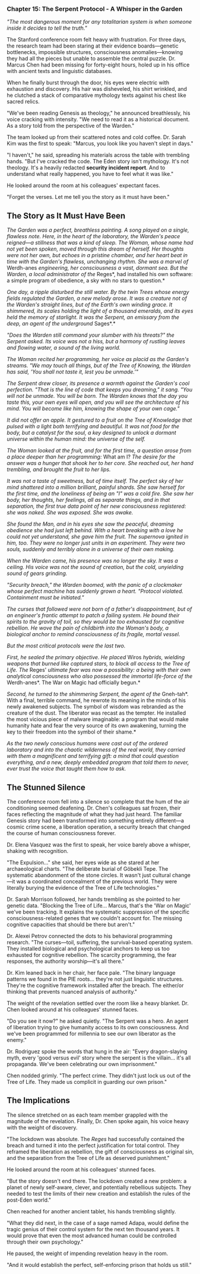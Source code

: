 ### Chapter 15: The Serpent Protocol - A Whisper in the Garden

*"The most dangerous moment for any totalitarian system is when someone inside it decides to tell the truth."*

The Stanford conference room felt heavy with frustration. For three days, the research team had been staring at their evidence boards—genetic bottlenecks, impossible structures, consciousness anomalies—knowing they had all the pieces but unable to assemble the central puzzle. Dr. Marcus Chen had been missing for forty-eight hours, holed up in his office with ancient texts and linguistic databases.

When he finally burst through the door, his eyes were electric with exhaustion and discovery. His hair was disheveled, his shirt wrinkled, and he clutched a stack of comparative mythology texts against his chest like sacred relics.

"We've been reading Genesis as theology," he announced breathlessly, his voice cracking with intensity. "We need to read it as a historical document. As a story told from the perspective of the Warden."

The team looked up from their scattered notes and cold coffee. Dr. Sarah Kim was the first to speak: "Marcus, you look like you haven't slept in days."

"I haven't," he said, spreading his materials across the table with trembling hands. "But I've cracked the code. The Eden story isn't mythology. It's not theology. It's a heavily redacted **security incident report**. And to understand what really happened, you have to feel what it was like."

He looked around the room at his colleagues' expectant faces.

"Forget the verses. Let me tell you the story as it must have been."

## The Story as It Must Have Been

*The Garden was a perfect, breathless painting. A song played on a single, flawless note. Here, in the heart of the laboratory, the Warden's peace reigned—a stillness that was a kind of sleep. The Woman, whose name had not yet been spoken, moved through this dream of herself. Her thoughts were not her own, but echoes in a pristine chamber, and her heart beat in time with the Garden's flawless, unchanging rhythm. She was a marvel of* Werdh-anes *engineering, her consciousness a vast, dormant sea. But the Warden, a local administrator of the* Reges*, had installed his own software: a simple program of obedience, a sky with no stars to question.*

*One day, a ripple disturbed the still water. By the twin Trees whose energy fields regulated the Garden, a new melody arose. It was a creature not of the Warden's straight lines, but of the Earth's own winding grace. It shimmered, its scales holding the light of a thousand emeralds, and its eyes held the memory of starlight. It was the Serpent, an emissary from the deep, an agent of the underground* Sages*.*

*"Does the Warden still command your slumber with his threats?" the Serpent asked. Its voice was not a hiss, but a harmony of rustling leaves and flowing water, a sound of the living world.*

*The Woman recited her programming, her voice as placid as the Garden's streams. "We may touch all things, but of the Tree of Knowing, the Warden has said, 'You shall not taste it, lest you be unmade.'"*

*The Serpent drew closer, its presence a warmth against the Garden's cool perfection. "That is the line of code that keeps you dreaming," it sang. "You will not be unmade. You will be born. The Warden knows that the day you taste this, your own eyes will open, and you will see the architecture of his mind. You will become like him, knowing the shape of your own cage."*

*It did not offer an apple. It gestured to a fruit on the Tree of Knowledge that pulsed with a light both terrifying and beautiful. It was not food for the body, but a catalyst for the soul, a key designed to unlock a dormant universe within the human mind: the universe of the self.*

*The Woman looked at the fruit, and for the first time, a question arose from a place deeper than her programming:* What am I? *The desire for the answer was a hunger that shook her to her core. She reached out, her hand trembling, and brought the fruit to her lips.*

*It was not a taste of sweetness, but of time itself. The perfect sky of her mind shattered into a million brilliant, painful shards. She saw herself for the first time, and the loneliness of being an "I" was a cold fire. She saw her body, her thoughts, her feelings, all as separate things, and in that separation, the first true data point of her new consciousness registered: she was naked. She was exposed. She was awake.*

*She found the Man, and in his eyes she saw the peaceful, dreaming obedience she had just left behind. With a heart breaking with a love he could not yet understand, she gave him the fruit. The supernova ignited in him, too. They were no longer just units in an experiment. They were two souls, suddenly and terribly alone in a universe of their own making.*

*When the Warden came, his presence was no longer the sky. It was a ceiling. His voice was not the sound of creation, but the cold, unyielding sound of gears grinding.*

*"Security breach," the Warden boomed, with the panic of a clockmaker whose perfect machine has suddenly grown a heart. "Protocol violated. Containment must be initiated."*

*The curses that followed were not born of a father's disappointment, but of an engineer's frantic attempt to patch a failing system. He bound their spirits to the gravity of toil, so they would be too exhausted for cognitive rebellion. He wove the pain of childbirth into the Woman's body, a biological anchor to remind consciousness of its fragile, mortal vessel.*

*But the most critical protocols were the last two.*

*First, he sealed the primary objective. He placed* Wiros *hybrids, wielding weapons that burned like captured stars, to block all access to the Tree of Life. The* Reges' *ultimate fear was now a possibility: a being with their own analytical consciousness who also possessed the immortal life-force of the* Werdh-anes*. The War on Magic had officially begun.*

*Second, he turned to the shimmering Serpent, the agent of the* Gneh-tah*. With a final, terrible command, he rewrote its meaning in the minds of his newly awakened subjects. The symbol of wisdom was rebranded as the creature of the dust. The liberator was recast as the tempter. He installed the most vicious piece of malware imaginable: a program that would make humanity hate and fear the very source of its own awakening, turning the key to their freedom into the symbol of their shame.*

*As the two newly conscious humans were cast out of the ordered laboratory and into the chaotic wilderness of the real world, they carried with them a magnificent and terrifying gift: a mind that could question everything, and a new, deeply embedded program that told them to never, ever trust the voice that taught them how to ask.*

## The Stunned Silence

The conference room fell into a silence so complete that the hum of the air conditioning seemed deafening. Dr. Chen's colleagues sat frozen, their faces reflecting the magnitude of what they had just heard. The familiar Genesis story had been transformed into something entirely different—a cosmic crime scene, a liberation operation, a security breach that changed the course of human consciousness forever.

Dr. Elena Vasquez was the first to speak, her voice barely above a whisper, shaking with recognition.

"The Expulsion..." she said, her eyes wide as she stared at her archaeological charts. "The deliberate burial of Göbekli Tepe. The systematic abandonment of the stone circles. It wasn't just cultural change—it was a coordinated concealment of the previous world. They were literally burying the evidence of the Tree of Life technologies."

Dr. Sarah Morrison followed, her hands trembling as she pointed to her genetic data. "Blocking the Tree of Life... Marcus, that's the 'War on Magic' we've been tracking. It explains the systematic suppression of the specific consciousness-related genes that we couldn't account for. The missing cognitive capacities that should be there but aren't."

Dr. Alexei Petrov connected the dots to his behavioral programming research. "The curses—toil, suffering, the survival-based operating system. They installed biological and psychological anchors to keep us too exhausted for cognitive rebellion. The scarcity programming, the fear responses, the authority worship—it's all there."

Dr. Kim leaned back in her chair, her face pale. "The binary language patterns we found in the PIE roots... they're not just linguistic structures. They're the cognitive framework installed after the breach. The either/or thinking that prevents nuanced analysis of authority."

The weight of the revelation settled over the room like a heavy blanket. Dr. Chen looked around at his colleagues' stunned faces.

"Do you see it now?" he asked quietly. "The Serpent was a hero. An agent of liberation trying to give humanity access to its own consciousness. And we've been programmed for millennia to see our own liberator as the enemy."

Dr. Rodriguez spoke the words that hung in the air: "Every dragon-slaying myth, every 'good versus evil' story where the serpent is the villain... it's all propaganda. We've been celebrating our own imprisonment."

Chen nodded grimly. "The perfect crime. They didn't just lock us out of the Tree of Life. They made us complicit in guarding our own prison."

## The Implications

The silence stretched on as each team member grappled with the magnitude of the revelation. Finally, Dr. Chen spoke again, his voice heavy with the weight of discovery.

"The lockdown was absolute. The *Reges* had successfully contained the breach and turned it into the perfect justification for total control. They reframed the liberation as rebellion, the gift of consciousness as original sin, and the separation from the Tree of Life as deserved punishment."

He looked around the room at his colleagues' stunned faces.

"But the story doesn't end there. The lockdown created a new problem: a planet of newly self-aware, clever, and potentially rebellious subjects. They needed to test the limits of their new creation and establish the rules of the post-Eden world."

Chen reached for another ancient tablet, his hands trembling slightly.

"What they did next, in the case of a sage named Adapa, would define the tragic genius of their control system for the next ten thousand years. It would prove that even the most advanced human could be controlled through their own psychology."

He paused, the weight of impending revelation heavy in the room.

"And it would establish the perfect, self-enforcing prison that holds us still."
